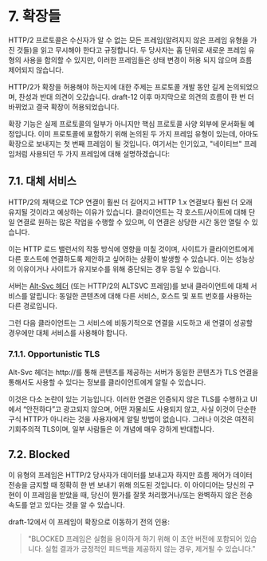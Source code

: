 # 7. 확장들

HTTP/2 프로토콜은 수신자가 알 수 없는 모든 프레임(알려지지 않은 프레임 유형을 가진 것들)을 읽고 무시해야 한다고 규정합니다. 두 당사자는 홉 단위로 새로운 프레임 유형의 사용을 합의할 수 있지만, 이러한 프레임들은 상태 변경이 허용 되지 않으며 흐름 제어되지 않습니다.

HTTP/2가 확장을 허용해야 하는지에 대한 주제는 프로토콜 개발 동안 길게 논의되었으며, 찬성과 반대 의견이 오갔습니다. draft-12 이후 마지막으로 의견의 흐름이 한 번 더 바뀌었고 결국 확장이 허용되었습니다.

확장 기능은 실제 프로토콜의 일부가 아니지만 핵심 프로토콜 사양 외부에 문서화될 예정입니다. 이미 프로토콜에 포함하기 위해 논의된 두 가지 프레임 유형이 있는데, 아마도 확장으로 보내지는 첫 번째 프레임이 될 것입니다. 여기서는 인기있고, "네이티브" 프레임처럼 사용되던 두 가지 프레임에 대해 설명하겠습니다:

## 7.1. 대체 서비스

HTTP/2의 채택으로 TCP 연결이 훨씬 더 길어지고 HTTP 1.x 연결보다 훨씬 더 오래 유지될 것이라고 예상하는 이유가 있습니다. 클라이언트는 각 호스트/사이트에 대해 단일 연결로 원하는 많은 작업을 수행할 수 있으며, 이 연결은 상당한 시간 동안 열릴 수 있습니다.

이는 HTTP 로드 밸런서의 작동 방식에 영향을 미칠 것이며, 사이트가 클라이언트에게 다른 호스트에 연결하도록 제안하고 싶어하는 상황이 발생할 수 있습니다. 이는 성능상의 이유이거나 사이트가 유지보수를 위해 중단되는 경우 등일 수 있습니다.

서버는 [Alt-Svc 헤더](https://tools.ietf.org/html/rfc7838) (또는 HTTP/2의 ALTSVC 프레임)를 보내 클라이언트에 대체 서비스를 알립니다: 동일한 콘텐츠에 대해 다른 서비스, 호스트 및 포트 번호를 사용하는 다른 경로입니다.

그런 다음 클라이언트는 그 서비스에 비동기적으로 연결을 시도하고 새 연결이 성공할 경우에만 대체 서비스를 사용해야 합니다.

### 7.1.1. Opportunistic TLS

Alt-Svc 헤더는 http://를 통해 콘텐츠를 제공하는 서버가 동일한 콘텐츠가 TLS 연결을 통해서도 사용할 수 있다는 정보를 클라이언트에게 알릴 수 있습니다.

이것은 다소 논란이 있는 기능입니다. 이러한 연결은 인증되지 않은 TLS를 수행하고 UI에서 “안전하다”고 광고되지 않으며, 어떤 자물쇠도 사용되지 않고, 사실 이것이 단순한 구식 HTTP가 아니라는 것을 사용자에게 알릴 방법이 없습니다. 그러나 이것은 여전히 기회주의적 TLS이며, 일부 사람들은 이 개념에 매우 강하게 반대합니다.

## 7.2. Blocked

이 유형의 프레임은 HTTP/2 당사자가 데이터를 보내고자 하지만 흐름 제어가 데이터 전송을 금지할 때 정확히 한 번 보내기 위해 의도된 것입니다. 이 아이디어는 당신의 구현이 이 프레임을 받았을 때, 당신이 뭔가를 잘못 처리했거나/또는 완벽하지 않은 전송 속도를 얻고 있다는 것을 알 수 있습니다.

draft-12에서 이 프레임이 확장으로 이동하기 전의 인용:

> "BLOCKED 프레임은 실험을 용이하게 하기 위해 이 초안 버전에 포함되어 있습니다. 실험 결과가 긍정적인 피드백을 제공하지 않는 경우, 제거될 수 있습니다."